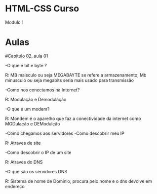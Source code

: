 # HTML-CSS Curso
Modulo 1 

# Aulas 
#Capítulo 02, aula 01

-O que é bit e byte ?

R: MB maisculo ou seja MEGABAYTE se refere a armazenamento, Mb minusculo ou seja megabits seria mais usado para transmissão 

-Como nos conectamos na Internet?

R: Modulação e Demodulação 

-O que é um modem?

R: Mondem é o aparelho que faz a conectividade da internet como MODulação e DEModulção

-Como chegamos aos servidores
-Como descobrir meu IP

R: Atraves de site

-Como descobrir o IP de um site

R: Atraves do DNS

-O que são os servidores DNS

R: Sistema de nome de Dominio, procura pelo nome e o dns devolve em endereço

